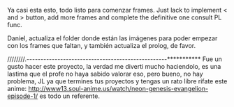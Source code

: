 Ya casi esta esto, todo listo para comenzar frames.
Just lack to implement < and >  button, add more frames and complete the definitive one consult PL func.


Daniel, actualiza el folder donde están las imágenes para poder empezar con los frames que faltan, y también actualiza el prolog, de favor.


////////.--------------------------------------------------***********
Fue un gusto hacer este proyecto, la verdad me diverti mucho haciendolo, es una lastima que el profe no haya sabido valorar eso, pero bueno, no hay problema, JL ya que termines tus proyectos y tengas un rato libre rifate este anime: http://www13.soul-anime.us/watch/neon-genesis-evangelion-episode-1/ es todo un referente.
